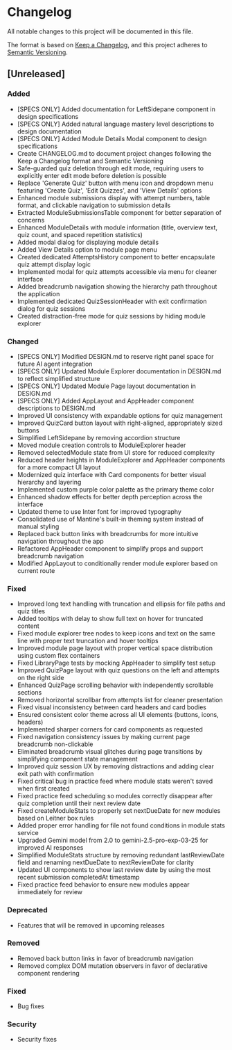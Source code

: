# Changelog

All notable changes to this project will be documented in this file.

The format is based on [Keep a Changelog](https://keepachangelog.com/en/1.0.0/),
and this project adheres to [Semantic Versioning](https://semver.org/spec/v2.0.0.html).

## [Unreleased]

### Added

- [SPECS ONLY] Added documentation for LeftSidepane component in design specifications
- [SPECS ONLY] Added natural language mastery level descriptions to design documentation
- [SPECS ONLY] Added Module Details Modal component to design specifications
- Create CHANGELOG.md to document project changes following the Keep a Changelog format and Semantic Versioning
- Safe-guarded quiz deletion through edit mode, requiring users to explicitly enter edit mode before deletion is possible
- Replace 'Generate Quiz' button with menu icon and dropdown menu featuring 'Create Quiz', 'Edit Quizzes', and 'View Details' options
- Enhanced module submissions display with attempt numbers, table format, and clickable navigation to submission details
- Extracted ModuleSubmissionsTable component for better separation of concerns
- Enhanced ModuleDetails with module information (title, overview text, quiz count, and spaced repetition statistics)
- Added modal dialog for displaying module details
- Added View Details option to module page menu
- Created dedicated AttemptsHistory component to better encapsulate quiz attempt display logic
- Implemented modal for quiz attempts accessible via menu for cleaner interface
- Added breadcrumb navigation showing the hierarchy path throughout the application
- Implemented dedicated QuizSessionHeader with exit confirmation dialog for quiz sessions
- Created distraction-free mode for quiz sessions by hiding module explorer

### Changed

- [SPECS ONLY] Modified DESIGN.md to reserve right panel space for future AI agent integration
- [SPECS ONLY] Updated Module Explorer documentation in DESIGN.md to reflect simplified structure
- [SPECS ONLY] Updated Module Page layout documentation in DESIGN.md
- [SPECS ONLY] Added AppLayout and AppHeader component descriptions to DESIGN.md
- Improved UI consistency with expandable options for quiz management
- Improved QuizCard button layout with right-aligned, appropriately sized buttons
- Simplified LeftSidepane by removing accordion structure
- Moved module creation controls to ModuleExplorer header
- Removed selectedModule state from UI store for reduced complexity
- Reduced header heights in ModuleExplorer and AppHeader components for a more compact UI layout
- Modernized quiz interface with Card components for better visual hierarchy and layering
- Implemented custom purple color palette as the primary theme color
- Enhanced shadow effects for better depth perception across the interface
- Updated theme to use Inter font for improved typography
- Consolidated use of Mantine's built-in theming system instead of manual styling
- Replaced back button links with breadcrumbs for more intuitive navigation throughout the app
- Refactored AppHeader component to simplify props and support breadcrumb navigation
- Modified AppLayout to conditionally render module explorer based on current route

### Fixed

- Improved long text handling with truncation and ellipsis for file paths and quiz titles
- Added tooltips with delay to show full text on hover for truncated content
- Fixed module explorer tree nodes to keep icons and text on the same line with proper text truncation and hover tooltips
- Improved module page layout with proper vertical space distribution using custom flex containers
- Fixed LibraryPage tests by mocking AppHeader to simplify test setup
- Improved QuizPage layout with quiz questions on the left and attempts on the right side
- Enhanced QuizPage scrolling behavior with independently scrollable sections
- Removed horizontal scrollbar from attempts list for cleaner presentation
- Fixed visual inconsistency between card headers and card bodies
- Ensured consistent color theme across all UI elements (buttons, icons, headers)
- Implemented sharper corners for card components as requested
- Fixed navigation consistency issues by making current page breadcrumb non-clickable
- Eliminated breadcrumb visual glitches during page transitions by simplifying component state management
- Improved quiz session UX by removing distractions and adding clear exit path with confirmation
- Fixed critical bug in practice feed where module stats weren't saved when first created
- Fixed practice feed scheduling so modules correctly disappear after quiz completion until their next review date
- Fixed createModuleStats to properly set nextDueDate for new modules based on Leitner box rules
- Added proper error handling for file not found conditions in module stats service
- Upgraded Gemini model from 2.0 to gemini-2.5-pro-exp-03-25 for improved AI responses
- Simplified ModuleStats structure by removing redundant lastReviewDate field and renaming nextDueDate to nextReviewDate for clarity
- Updated UI components to show last review date by using the most recent submission completedAt timestamp
- Fixed practice feed behavior to ensure new modules appear immediately for review

### Deprecated

- Features that will be removed in upcoming releases

### Removed

- Removed back button links in favor of breadcrumb navigation
- Removed complex DOM mutation observers in favor of declarative component rendering

### Fixed

- Bug fixes

### Security

- Security fixes
